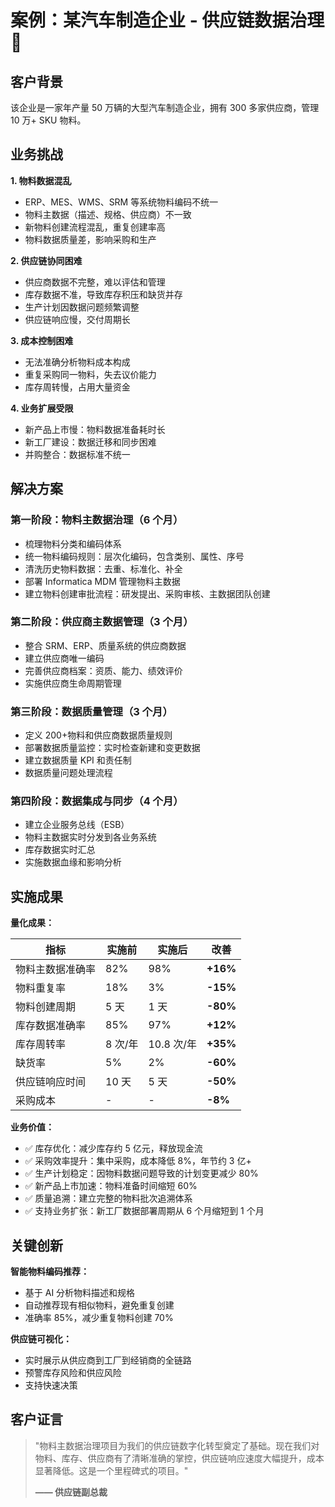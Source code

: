 # 案例：某汽车制造企业 - 供应链数据治理 🚗

## 客户背景

该企业是一家年产量 50 万辆的大型汽车制造企业，拥有 300 多家供应商，管理 10 万+ SKU 物料。

## 业务挑战

**1. 物料数据混乱**

- ERP、MES、WMS、SRM 等系统物料编码不统一
- 物料主数据（描述、规格、供应商）不一致
- 新物料创建流程混乱，重复创建率高
- 物料数据质量差，影响采购和生产

**2. 供应链协同困难**

- 供应商数据不完整，难以评估和管理
- 库存数据不准，导致库存积压和缺货并存
- 生产计划因数据问题频繁调整
- 供应链响应慢，交付周期长

**3. 成本控制困难**

- 无法准确分析物料成本构成
- 重复采购同一物料，失去议价能力
- 库存周转慢，占用大量资金

**4. 业务扩展受限**

- 新产品上市慢：物料数据准备耗时长
- 新工厂建设：数据迁移和同步困难
- 并购整合：数据标准不统一

## 解决方案

### 第一阶段：物料主数据治理（6 个月）

- 梳理物料分类和编码体系
- 统一物料编码规则：层次化编码，包含类别、属性、序号
- 清洗历史物料数据：去重、标准化、补全
- 部署 Informatica MDM 管理物料主数据
- 建立物料创建审批流程：研发提出、采购审核、主数据团队创建

### 第二阶段：供应商主数据管理（3 个月）

- 整合 SRM、ERP、质量系统的供应商数据
- 建立供应商唯一编码
- 完善供应商档案：资质、能力、绩效评价
- 实施供应商生命周期管理

### 第三阶段：数据质量管理（3 个月）

- 定义 200+物料和供应商数据质量规则
- 部署数据质量监控：实时检查新建和变更数据
- 建立数据质量 KPI 和责任制
- 数据质量问题处理流程

### 第四阶段：数据集成与同步（4 个月）

- 建立企业服务总线（ESB）
- 物料主数据实时分发到各业务系统
- 库存数据实时汇总
- 实施数据血缘和影响分析

## 实施成果

**量化成果：**

| 指标             | 实施前  | 实施后     | 改善     |
| ---------------- | ------- | ---------- | -------- |
| 物料主数据准确率 | 82%     | 98%        | **+16%** |
| 物料重复率       | 18%     | 3%         | **-15%** |
| 物料创建周期     | 5 天    | 1 天       | **-80%** |
| 库存数据准确率   | 85%     | 97%        | **+12%** |
| 库存周转率       | 8 次/年 | 10.8 次/年 | **+35%** |
| 缺货率           | 5%      | 2%         | **-60%** |
| 供应链响应时间   | 10 天   | 5 天       | **-50%** |
| 采购成本         | -       | -          | **-8%**  |

**业务价值：**

- ✅ 库存优化：减少库存约 5 亿元，释放现金流
- ✅ 采购效率提升：集中采购，成本降低 8%，年节约 3 亿+
- ✅ 生产计划稳定：因物料数据问题导致的计划变更减少 80%
- ✅ 新产品上市加速：物料准备时间缩短 60%
- ✅ 质量追溯：建立完整的物料批次追溯体系
- ✅ 支持业务扩张：新工厂数据部署周期从 6 个月缩短到 1 个月

## 关键创新

**智能物料编码推荐：**

- 基于 AI 分析物料描述和规格
- 自动推荐现有相似物料，避免重复创建
- 准确率 85%，减少重复物料创建 70%

**供应链可视化：**

- 实时展示从供应商到工厂到经销商的全链路
- 预警库存风险和供应风险
- 支持快速决策

## 客户证言

> "物料主数据治理项目为我们的供应链数字化转型奠定了基础。现在我们对物料、库存、供应商有了清晰准确的掌控，供应链响应速度大幅提升，成本显著降低。这是一个里程碑式的项目。"
>
> **—— 供应链副总裁**
